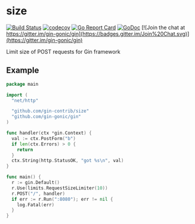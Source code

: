 # size

[![Build Status](https://travis-ci.org/gin-contrib/size.svg)](https://travis-ci.org/gin-contrib/size)
[![codecov](https://codecov.io/gh/gin-contrib/size/branch/master/graph/badge.svg)](https://codecov.io/gh/gin-contrib/size)
[![Go Report Card](https://goreportcard.com/badge/github.com/gin-contrib/size)](https://goreportcard.com/report/github.com/gin-contrib/size)
[![GoDoc](https://godoc.org/github.com/gin-contrib/size?status.svg)](https://godoc.org/github.com/gin-contrib/size)
[![Join the chat at https://gitter.im/gin-gonic/gin](https://badges.gitter.im/Join%20Chat.svg)](https://gitter.im/gin-gonic/gin)

Limit size of POST requests for Gin framework

## Example

```go
package main

import (
  "net/http"

  "github.com/gin-contrib/size"
  "github.com/gin-gonic/gin"
)

func handler(ctx *gin.Context) {
  val := ctx.PostForm("b")
  if len(ctx.Errors) > 0 {
    return
  }
  ctx.String(http.StatusOK, "got %s\n", val)
}

func main() {
  r := gin.Default()
  r.Use(limits.RequestSizeLimiter(10))
  r.POST("/", handler)
  if err := r.Run(":8080"); err != nil {
    log.Fatal(err)
  }
}
```

